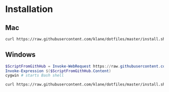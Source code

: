 # Installation

## Mac

```bash
curl https://raw.githubusercontent.com/klane/dotfiles/master/install.sh | bash
```

## Windows

```powershell
$ScriptFromGithHub = Invoke-WebRequest https://raw.githubusercontent.com/klane/dotfiles/master/install.ps1
Invoke-Expression $($ScriptFromGithHub.Content)
cygwin # starts Bash shell
```
```bash
curl https://raw.githubusercontent.com/klane/dotfiles/master/install.sh | bash
```
